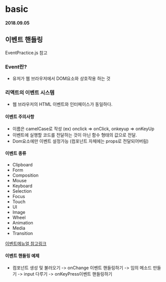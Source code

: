 # basic 

**2018.09.05**
## 이벤트 핸들링
EventPractice.js 참고

### Event란?
- 유저가 웹 브라우저에서 DOM요소와 상호작용 하는 것

### 리액트의 이벤트 시스템
- 웹 브라우저의 HTML 이벤트와 인터페이스가 동일하다.

#### 이벤트 주의사항
- 이름은 camelCase로 작성 (ex) onclick => onClick, onkeyup => onKeyUp
- 이벤트에 실행할 코드를 전달하는 것이 아닌 함수 형태의 값으로 전달.
- Dom요소에만 이벤트 설정가능 (컴포넌트 자체에는 props로 전달되어버림)

#### 이벤트 종류
- Clipboard 
- Form
- Composition
- Mouse
- Keyboard
- Selection
- Focus
- Touch
- UI
- Image
- Wheel
- Animation
- Media
- Transition

[이벤트메뉴얼 참고링크](https://facebook.github.io/react/docs/events.html)

#### 이벤트 핸들링 예제
- 컴포넌트 생성 및 불러오기 -> onChange 이벤트 핸들링하기 -> 임의 메소드 만들기 -> input 다루기 -> onKeyPress이벤트 핸들링하기
